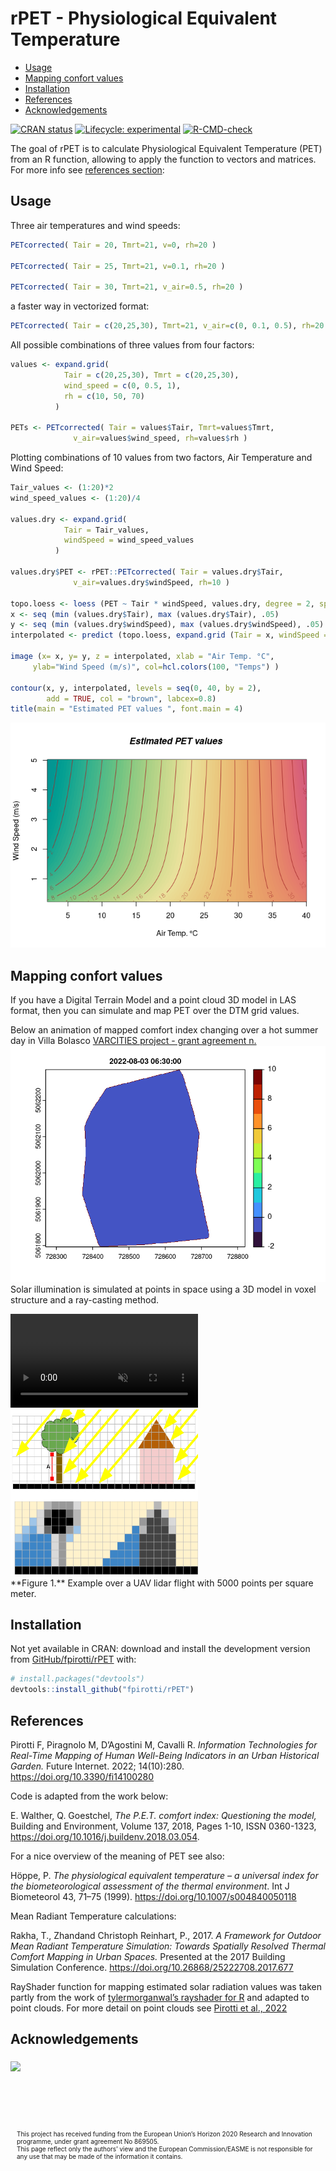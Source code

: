 rPET - Physiological Equivalent Temperature
================

- <a href="#usage" id="toc-usage">Usage</a>
- <a href="#mapping-confort-values"
  id="toc-mapping-confort-values">Mapping confort values</a>
- <a href="#installation" id="toc-installation">Installation</a>
- <a href="#references" id="toc-references">References</a>
- <a href="#acknowledgements"
  id="toc-acknowledgements">Acknowledgements</a>

<!-- README.md is generated from README.Rmd. Please edit that file -->
<!-- badges: start -->

[![CRAN
status](https://www.r-pkg.org/badges/version/rPET)](https://CRAN.R-project.org/package=rPET)
[![Lifecycle:
experimental](https://img.shields.io/badge/lifecycle-experimental-orange.svg)](https://lifecycle.r-lib.org/articles/stages.html#experimental)
[![R-CMD-check](https://github.com/fpirotti/rPET/workflows/R-CMD-check/badge.svg)](https://github.com/fpirotti/rPET/actions)

<!-- badges: end -->

The goal of rPET is to calculate Physiological Equivalent Temperature
(PET) from an R function, allowing to apply the function to vectors and
matrices. For more info see [references section](References):

## Usage

Three air temperatures and wind speeds:

``` r
PETcorrected( Tair = 20, Tmrt=21, v=0, rh=20 )

PETcorrected( Tair = 25, Tmrt=21, v=0.1, rh=20 )

PETcorrected( Tair = 30, Tmrt=21, v_air=0.5, rh=20 )
```

a faster way in vectorized format:

``` r
PETcorrected( Tair = c(20,25,30), Tmrt=21, v_air=c(0, 0.1, 0.5), rh=20 )
```

All possible combinations of three values from four factors:

``` r
values <- expand.grid(
            Tair = c(20,25,30), Tmrt = c(20,25,30),
            wind_speed = c(0, 0.5, 1),
            rh = c(10, 50, 70)
          )

PETs <- PETcorrected( Tair = values$Tair, Tmrt=values$Tmrt, 
              v_air=values$wind_speed, rh=values$rh )
```

Plotting combinations of 10 values from two factors, Air Temperature and
Wind Speed:

``` r
Tair_values <- (1:20)*2
wind_speed_values <- (1:20)/4

values.dry <- expand.grid(
            Tair = Tair_values,  
            windSpeed = wind_speed_values
          )

values.dry$PET <- rPET::PETcorrected( Tair = values.dry$Tair,  
              v_air=values.dry$windSpeed, rh=10 )
 
topo.loess <- loess (PET ~ Tair * windSpeed, values.dry, degree = 2, span = 0.2)
x <- seq (min (values.dry$Tair), max (values.dry$Tair), .05)
y <- seq (min (values.dry$windSpeed), max (values.dry$windSpeed), .05)
interpolated <- predict (topo.loess, expand.grid (Tair = x, windSpeed = y))

image (x= x, y= y, z = interpolated, xlab = "Air Temp. °C", 
     ylab="Wind Speed (m/s)", col=hcl.colors(100, "Temps") )

contour(x, y, interpolated, levels = seq(0, 40, by = 2),
        add = TRUE, col = "brown", labcex=0.8)
title(main = "Estimated PET values ", font.main = 4)
```

![](README_files/figure-gfm/unnamed-chunk-4-1.png)<!-- -->

## Mapping confort values

If you have a Digital Terrain Model and a point cloud 3D model in LAS
format, then you can simulate and map PET over the DTM grid values.

<label>Below an animation of mapped comfort index changing over a hot
summer day in Villa Bolasco
<a href="https://www.varcities.eu/" target="_blank">VARCITIES project -
grant agreement n.</a></label> <img src="man/figures/gif_filePMV.gif"/>
Solar illumination is simulated at points in space using a 3D model in
voxel structure and a ray-casting method.

<video src="https://user-images.githubusercontent.com/1391292/181439231-4d9c09ff-c552-499a-8d95-6ea988079e55.mp4" data-canonical-src="https://user-images.githubusercontent.com/1391292/181439231-4d9c09ff-c552-499a-8d95-6ea988079e55.mp4?width=354&amp;height=488" controls="controls" muted="muted" autoplay style="max-height:640px;">
</video>

<img src="man/figures/readme1.png" style="width:300px; max-width: 400px !important;"/>
<br>**Figure 1.** Example over a UAV lidar flight with 5000 points per
square meter.

## Installation

<!-- **NOT YET AVAILABLE ON CRAN** You can install the released version of
rPET from [CRAN](https://CRAN.R-project.org) with:

``` r
install.packages("rPET")
```
 -->

Not yet available in CRAN: download and install the development version
from [GitHub/fpirotti/rPET](https://github.com/fpirotti/rPET) with:

``` r
# install.packages("devtools")
devtools::install_github("fpirotti/rPET")
```

## References

Pirotti F, Piragnolo M, D’Agostini M, Cavalli R. *Information
Technologies for Real-Time Mapping of Human Well-Being Indicators in an
Urban Historical Garden.* Future Internet. 2022; 14(10):280.
<https://doi.org/10.3390/fi14100280>

Code is adapted from the work below:

E. Walther, Q. Goestchel, *The P.E.T. comfort index: Questioning the
model,* Building and Environment, Volume 137, 2018, Pages 1-10, ISSN
0360-1323, <https://doi.org/10.1016/j.buildenv.2018.03.054>.

For a nice overview of the meaning of PET see also:

Höppe, P. *The physiological equivalent temperature – a universal index
for the biometeorological assessment of the thermal environment*. Int J
Biometeorol 43, 71–75 (1999). <https://doi.org/10.1007/s004840050118>

Mean Radiant Temperature calculations:

Rakha, T., Zhandand Christoph Reinhart, P., 2017. *A Framework for
Outdoor Mean Radiant Temperature Simulation: Towards Spatially Resolved
Thermal Comfort Mapping in Urban Spaces.* Presented at the 2017 Building
Simulation Conference. <https://doi.org/10.26868/25222708.2017.677>

RayShader function for mapping estimated solar radiation values was
taken partly from the work of
<a href="https://github.com/tylermorganwall/rayshader"
target="_blank">tylermorganwal’s rayshader for R</a> and adapted to
point clouds. For more detail on point clouds see [Pirotti et al.,
2022](https://doi.org/10.3390/fi14100280)

## Acknowledgements

<div>

<div style="width: 80px; float:left; height:100px; margin:0px">

<img src="https://www.varcities.eu/wp-content/uploads/2020/11/eu-flag.jpg" width="80" style="margin-top:5px !important;"/>

</div>

<div
style="width: *; float:left; height:100px; font-size:10px; margin:5px; padding-left: 5px;">

This project has received funding from the European Union’s Horizon 2020
Research and Innovation programme, under grant agreement No 869505.
<br>This page reflect only the authors’ view and the European
Commission/EASME is not responsible for any use that may be made of the
information it contains.

</div>

</div>
